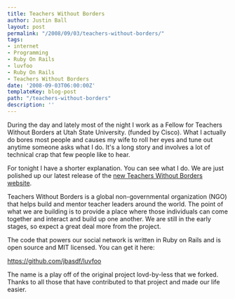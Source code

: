 ```yaml
---
title: Teachers Without Borders
author: Justin Ball
layout: post
permalink: "/2008/09/03/teachers-without-borders/"
tags:
- internet
- Programming
- Ruby On Rails
- luvfoo
- Ruby On Rails
- Teachers Without Borders
date: '2008-09-03T06:00:00Z'
templateKey: blog-post
path: "/teachers-without-borders"
description: ''
---
```


During the day and lately most of the night I work as a Fellow for Teachers Without Borders at Utah State University. (funded by Cisco).
What I actually do bores most people and causes my wife to roll her eyes and tune out anytime someone asks what I do.
It's a long story and involves a lot of technical crap that few people like to hear.

For tonight I have a shorter explanation. You can see what I do. We are just polished up our latest
release of the [new Teachers Without Borders website][1].

 [1]: http://connect.teacherswithoutborders.org

Teachers Without Borders is a global non-governmental organization (NGO) that helps build and mentor teacher leaders around the world.
The point of what we are building is to provide a place where those individuals can come together and interact and build up one another.
We are still in the early stages, so expect a great deal more from the project.

The code that powers our social network is written in Ruby on Rails and is open source and MIT licensed. You can get it here:

<a href="https://github.com/jbasdf/luvfoo">https://github.com/jbasdf/luvfoo</a>

The name is a play off of the original project lovd-by-less that we forked. Thanks to all those that have contributed to that
project and made our life easier.
